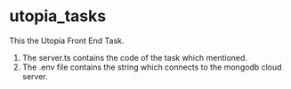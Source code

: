 # utopia_tasks

This the Utopia Front End Task.

1. The server.ts contains the code of the task which mentioned.
2. The .env file contains the string which connects to the mongodb cloud server.
